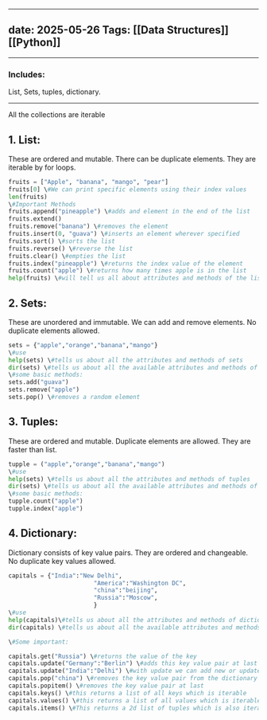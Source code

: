 
---
date: 2025-05-26
Tags:  [[Data Structures]] [[Python]]
---



--- 
### Includes:

List, Sets, tuples, dictionary.

---

All the collections are iterable

## 1. List:

These are ordered and mutable. There can be duplicate elements. They are iterable by for loops.

```Python
fruits = ["Apple", "banana", "mango", "pear"]
fruits[0] \#We can print specific elements using their index values 
len(fruits)
\#Important Methods
fruits.append("pineapple") \#adds and element in the end of the list
fruits.extend() 
fruits.remove("banana") \#removes the element
fruits.insert(0, "guava") \#inserts an element wherever specified
fruits.sort() \#sorts the list
fruits.reverse() \#reverse the list
fruits.clear() \#empties the list
fruits.index("pineapple") \#returns the index value of the element
fruits.count("apple") \#returns how many times apple is in the list
help(fruits) \#will tell us all about attributes and methods of the list
```

  

## 2. Sets:

These are unordered and immutable. We can add and remove elements. No duplicate elements allowed.

```Python
sets = {"apple","orange","banana","mango"}
\#use
help(sets) \#tells us about all the attributes and methods of sets
dir(sets) \#tells us about all the available attributes and methods of the set
\#some basic methods:
sets.add("guava")
sets.remove("apple")
sets.pop() \#removes a random element
```

  

## 3. Tuples:

These are ordered and mutable. Duplicate elements are allowed. They are faster than list.

```Python
tupple = ("apple","orange","banana","mango")
\#use
help(sets) \#tells us about all the attributes and methods of tuples
dir(sets) \#tells us about all the available attributes and methods of the tuple
\#some basic methods:
tupple.count("apple")
tupple.index("apple")
```

  

## 4. Dictionary:

Dictionary consists of key value pairs. They are ordered and changeable. No duplicate key values allowed.

```Python
capitals = {"India":"New Delhi",
						"America":"Washington DC",
						"china":"beijing",
						"Russia":"Moscow",
						}
\#use
help(capitals)\#tells us about all the attributes and methods of dictionary
dir(capitals) \#tells us about all the available attributes and methods of the dictionary

\#Some important:

capitals.get("Russia") \#returns the value of the key
capitals.update("Germany":"Berlin") \#adds this key value pair at last of the dictionary
capitals.update("India":"Delhi") \#with update we can add new or update existing key value pair
capitals.pop("china") \#removes the key value pair from the dictionary
capitals.popitem() \#removes the key value pair at last 
capitals.keys() \#this returns a list of all keys which is iterable
capitals.values() \#this returns a list of all values which is iterable
capitals.items() \#This returns a 2d list of tuples which is also iterable
```